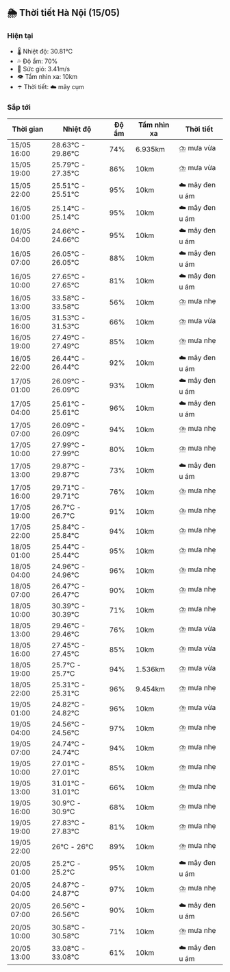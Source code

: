 ## 🌦️ Thời tiết Hà Nội (15/05)

### Hiện tại

- 🌡️ Nhiệt độ: 30.81℃
- 💦 Độ ẩm: 70%
- 💨 Sức gió: 3.41m/s
- 👁️ Tầm nhìn xa: 10km
- ☂️ Thời tiết: ☁️ mây cụm

### Sắp tới

| Thời gian | Nhiệt độ | Độ ẩm | Tầm nhìn xa | Thời tiết |
| --- | --- | --- | --- | --- |
| 15/05 16:00 | 28.63℃ - 29.86℃ | 74% | 6.935km | ⛈️ mưa vừa |
| 15/05 19:00 | 25.79℃ - 27.35℃ | 86% | 10km | ⛈️ mưa vừa |
| 15/05 22:00 | 25.51℃ - 25.51℃ | 95% | 10km | ☁️ mây đen u ám |
| 16/05 01:00 | 25.14℃ - 25.14℃ | 95% | 10km | ☁️ mây đen u ám |
| 16/05 04:00 | 24.66℃ - 24.66℃ | 95% | 10km | ☁️ mây đen u ám |
| 16/05 07:00 | 26.05℃ - 26.05℃ | 88% | 10km | ☁️ mây đen u ám |
| 16/05 10:00 | 27.65℃ - 27.65℃ | 81% | 10km | ☁️ mây đen u ám |
| 16/05 13:00 | 33.58℃ - 33.58℃ | 56% | 10km | ⛈️ mưa nhẹ |
| 16/05 16:00 | 31.53℃ - 31.53℃ | 66% | 10km | ⛈️ mưa vừa |
| 16/05 19:00 | 27.49℃ - 27.49℃ | 85% | 10km | ⛈️ mưa nhẹ |
| 16/05 22:00 | 26.44℃ - 26.44℃ | 92% | 10km | ☁️ mây đen u ám |
| 17/05 01:00 | 26.09℃ - 26.09℃ | 93% | 10km | ☁️ mây đen u ám |
| 17/05 04:00 | 25.61℃ - 25.61℃ | 96% | 10km | ☁️ mây đen u ám |
| 17/05 07:00 | 26.09℃ - 26.09℃ | 94% | 10km | ⛈️ mưa nhẹ |
| 17/05 10:00 | 27.99℃ - 27.99℃ | 80% | 10km | ⛈️ mưa nhẹ |
| 17/05 13:00 | 29.87℃ - 29.87℃ | 73% | 10km | ☁️ mây đen u ám |
| 17/05 16:00 | 29.71℃ - 29.71℃ | 76% | 10km | ⛈️ mưa nhẹ |
| 17/05 19:00 | 26.7℃ - 26.7℃ | 91% | 10km | ⛈️ mưa nhẹ |
| 17/05 22:00 | 25.84℃ - 25.84℃ | 94% | 10km | ⛈️ mưa nhẹ |
| 18/05 01:00 | 25.44℃ - 25.44℃ | 95% | 10km | ⛈️ mưa nhẹ |
| 18/05 04:00 | 24.96℃ - 24.96℃ | 96% | 10km | ⛈️ mưa nhẹ |
| 18/05 07:00 | 26.47℃ - 26.47℃ | 90% | 10km | ⛈️ mưa nhẹ |
| 18/05 10:00 | 30.39℃ - 30.39℃ | 71% | 10km | ⛈️ mưa nhẹ |
| 18/05 13:00 | 29.46℃ - 29.46℃ | 76% | 10km | ⛈️ mưa vừa |
| 18/05 16:00 | 27.45℃ - 27.45℃ | 85% | 10km | ⛈️ mưa vừa |
| 18/05 19:00 | 25.7℃ - 25.7℃ | 94% | 1.536km | ⛈️ mưa vừa |
| 18/05 22:00 | 25.31℃ - 25.31℃ | 96% | 9.454km | ⛈️ mưa nhẹ |
| 19/05 01:00 | 24.82℃ - 24.82℃ | 96% | 10km | ⛈️ mưa vừa |
| 19/05 04:00 | 24.56℃ - 24.56℃ | 97% | 10km | ⛈️ mưa nhẹ |
| 19/05 07:00 | 24.74℃ - 24.74℃ | 94% | 10km | ⛈️ mưa nhẹ |
| 19/05 10:00 | 27.01℃ - 27.01℃ | 85% | 10km | ⛈️ mưa nhẹ |
| 19/05 13:00 | 31.01℃ - 31.01℃ | 66% | 10km | ⛈️ mưa nhẹ |
| 19/05 16:00 | 30.9℃ - 30.9℃ | 68% | 10km | ⛈️ mưa nhẹ |
| 19/05 19:00 | 27.83℃ - 27.83℃ | 81% | 10km | ⛈️ mưa nhẹ |
| 19/05 22:00 | 26℃ - 26℃ | 89% | 10km | ⛈️ mưa nhẹ |
| 20/05 01:00 | 25.2℃ - 25.2℃ | 95% | 10km | ☁️ mây đen u ám |
| 20/05 04:00 | 24.87℃ - 24.87℃ | 97% | 10km | ⛈️ mưa nhẹ |
| 20/05 07:00 | 26.56℃ - 26.56℃ | 90% | 10km | ☁️ mây đen u ám |
| 20/05 10:00 | 30.58℃ - 30.58℃ | 71% | 10km | ⛈️ mưa nhẹ |
| 20/05 13:00 | 33.08℃ - 33.08℃ | 61% | 10km | ☁️ mây đen u ám |
